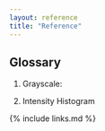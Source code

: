 ```yaml
---
layout: reference
title: "Reference"
---
```


## Glossary

1. Grayscale:

2. Intensity Histogram


{% include links.md %}
